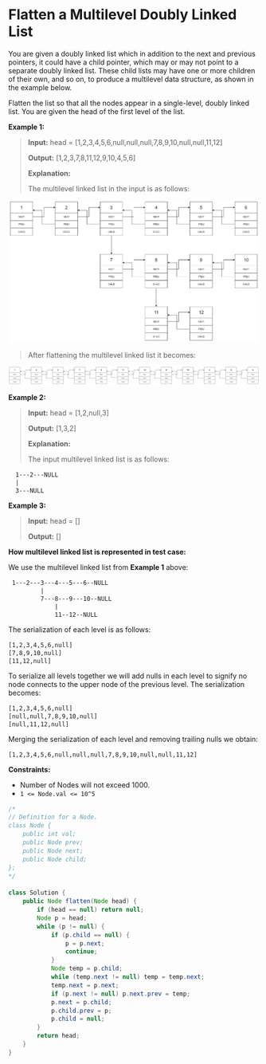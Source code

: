 # Flatten a Multilevel Doubly Linked List

You are given a doubly linked list which in addition to the next and previous pointers, it could have a child pointer, which may or may not point to a separate doubly linked list. These child lists may have one or more children of their own, and so on, to produce a multilevel data structure, as shown in the example below.

Flatten the list so that all the nodes appear in a single-level, doubly linked list. You are given the head of the first level of the list.

**Example 1:**

> **Input:** head = \[1,2,3,4,5,6,null,null,null,7,8,9,10,null,null,11,12\] 
>
> **Output:** \[1,2,3,7,8,11,12,9,10,4,5,6\] 
>
> **Explanation:**
>
> The multilevel linked list in the input is as follows:

![](../../.gitbook/assets/image%20%2816%29.png)

> After flattening the multilevel linked list it becomes:

![](../../.gitbook/assets/image%20%2811%29.png)

**Example 2:**

> **Input:** head = \[1,2,null,3\] 
>
> **Output:** \[1,3,2\] 
>
> **Explanation:**
>
> The input multilevel linked list is as follows:

```text
  1---2---NULL
  |
  3---NULL
```

**Example 3:**

> **Input:** head = \[\] 
>
> **Output:** \[\]

**How multilevel linked list is represented in test case:**

We use the multilevel linked list from **Example 1** above:

```text
 1---2---3---4---5---6--NULL
         |
         7---8---9---10--NULL
             |
             11--12--NULL
```

The serialization of each level is as follows:

```text
[1,2,3,4,5,6,null]
[7,8,9,10,null]
[11,12,null]
```

To serialize all levels together we will add nulls in each level to signify no node connects to the upper node of the previous level. The serialization becomes:

```text
[1,2,3,4,5,6,null]
[null,null,7,8,9,10,null]
[null,11,12,null]
```

Merging the serialization of each level and removing trailing nulls we obtain:

```text
[1,2,3,4,5,6,null,null,null,7,8,9,10,null,null,11,12]
```

**Constraints:**

* Number of Nodes will not exceed 1000.
* `1 <= Node.val <= 10^5`

```java
/*
// Definition for a Node.
class Node {
    public int val;
    public Node prev;
    public Node next;
    public Node child;
};
*/

class Solution {
    public Node flatten(Node head) {
        if (head == null) return null;
        Node p = head;
        while (p != null) {
            if (p.child == null) {
                p = p.next;
                continue;
            }
            Node temp = p.child;
            while (temp.next != null) temp = temp.next;
            temp.next = p.next;
            if (p.next != null) p.next.prev = temp;
            p.next = p.child;
            p.child.prev = p;
            p.child = null;
        }
        return head;
    }
}
```


